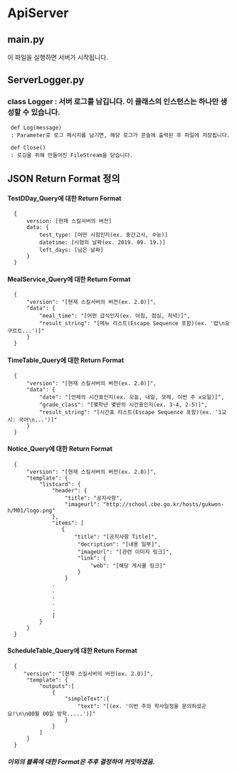 # ApiServer

## main.py
   이 파일을 실행하면 서버가 시작됩니다.
 
## ServerLogger.py
### class Logger : 서버 로그를 남깁니다. 이 클래스의 인스턴스는 하나만 생성할 수 있습니다.
     def Log(message)  
     : Parameter로 로그 메시지를 남기면, 해당 로그가 콘솔에 출력된 후 파일에 저장됩니다.

     def Close()
     : 로깅을 위해 만들어진 FileStream을 닫습니다.

## JSON Return Format 정의
#### TestDDay_Query에 대한 Return Format
      {
          version: [현재 스킬서버의 버전]
          data: {
              test_type: [어떤 시험인지(ex. 중간고사, 수능)]
              datetime: [시험의 날짜(ex. 2019. 09. 19.)]
              left_days: [남은 날짜]
          }
      }

#### MealService_Query에 대한 Return Format
      {
          "version": "[현재 스킬서버의 버전(ex. 2.0)]",
          "data": {
              "meal_time": "[어떤 급식인지(ex. 아침, 점심, 저녁)]",
              "result_string": "[메뉴 리스트(Escape Sequence 포함)(ex. '밥\n요구르트...')]"
          }
      }

#### TimeTable_Query에 대한 Return Format
      {
          "version": "[현재 스킬서버의 버전(ex. 2.0)]",
          "data": {
              "date": "[언제의 시간표인지(ex. 오늘, 내일, 모레, 이번 주 x요일)]",
              "grade_class": "[몇학년 몇반의 시간표인지(ex. 3-4, 2-5)]",
              "result_string": "[시간표 리스트(Escape Sequence 포함)(ex. '1교시: 국어\n...')]"        
          }
      }

#### Notice_Query에 대한 Return Format
      {
          "version": "[현재 스킬서버의 버전(ex. 2.0)]",
          "template": {
              "listcard": {
                  "header": {
                      "title": "공지사항",
                      "imageurl": "http://school.cbe.go.kr/hosts/gukwon-h/M01/logo.png" 
                  },
                  "items": [
                     {
                         "title": "[공지사항 Title]",     
                          "decription": "[내용 일부]",
                          "imageUrl": "[관련 이미지 링크]",
                          "link": {
                              "web": "[해당 게시물 링크]"
                          }
                      }
                  .
                  .
                  .
                  .
                  .
                  ]
              }
          }
      }
  
#### ScheduleTable_Query에 대한 Return Format
      {
         "version": "[현재 스킬서버의 버전(ex. 2.0)]",
          "template": {
              "outputs":[
                  {
                      "simpleText":{
                          "text": "[(ex. '이번 주의 학사일정을 문의하셨군요!\n\n00월 00일 방학.....')]"
                      }
                  }
              ]
          }
      }

##### 이외의 블록에 대한 Format은 추후 결정하여 커밋하겠음.